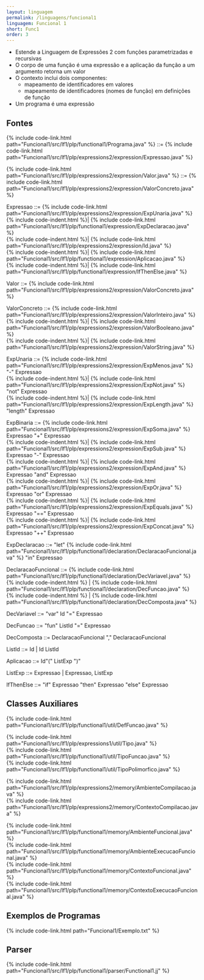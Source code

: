 ```yaml
---
layout: linguagem
permalink: /linguagens/funcional1
linguagem: Funcional 1
short: Func1
order: 3
---
```


- Estende a Linguagem de Expressões 2 com funções parametrizadas e recursivas
- O corpo de uma função é uma expressão e a aplicação da função a um argumento retorna um valor
- O contexto inclui dois componentes:
    - mapeamento de identificadores em valores
    - mapeamento de identificadores (nomes de função) em definições de função
- Um programa é uma expressão

## Fontes

{% include code-link.html path="Funcional1/src/lf1/plp/functional1/Programa.java" %} ::= {% include code-link.html path="Funcional1/src/lf1/plp/expressions2/expression/Expressao.java" %}

{% include code-link.html path="Funcional1/src/lf1/plp/expressions2/expression/Valor.java" %} ::= {% include code-link.html path="Funcional1/src/lf1/plp/expressions2/expression/ValorConcreto.java" %}

Expressao ::= {% include code-link.html path="Funcional1/src/lf1/plp/expressions2/expression/ExpUnaria.java" %}\
{% include code-indent.html %}| {% include code-link.html path="Funcional1/src/lf1/plp/functional1/expression/ExpDeclaracao.java" %}\
{% include code-indent.html %}| {% include code-link.html path="Funcional1/src/lf1/plp/expressions2/expression/Id.java" %}\
{% include code-indent.html %}| {% include code-link.html path="Funcional1/src/lf1/plp/functional1/expression/Aplicacao.java" %}\
{% include code-indent.html %}| {% include code-link.html path="Funcional1/src/lf1/plp/functional1/expression/IfThenElse.java" %}

Valor ::= {% include code-link.html path="Funcional1/src/lf1/plp/expressions2/expression/ValorConcreto.java" %}

ValorConcreto ::= {% include code-link.html path="Funcional1/src/lf1/plp/expressions2/expression/ValorInteiro.java" %}\
{% include code-indent.html %}| {% include code-link.html path="Funcional1/src/lf1/plp/expressions2/expression/ValorBooleano.java" %}\
{% include code-indent.html %}| {% include code-link.html path="Funcional1/src/lf1/plp/expressions2/expression/ValorString.java" %}

ExpUnaria ::= {% include code-link.html path="Funcional1/src/lf1/plp/expressions2/expression/ExpMenos.java" %} "-" Expressao  
{% include code-indent.html %}| {% include code-link.html path="Funcional1/src/lf1/plp/expressions2/expression/ExpNot.java" %} "not" Expressao  
{% include code-indent.html %}| {% include code-link.html path="Funcional1/src/lf1/plp/expressions2/expression/ExpLength.java" %} "length" Expressao

ExpBinaria ::= {% include code-link.html path="Funcional1/src/lf1/plp/expressions2/expression/ExpSoma.java" %} Expressao "+" Expressao  
{% include code-indent.html %}| {% include code-link.html path="Funcional1/src/lf1/plp/expressions2/expression/ExpSub.java" %} Expressao "-" Expressao  
{% include code-indent.html %}| {% include code-link.html path="Funcional1/src/lf1/plp/expressions2/expression/ExpAnd.java" %} Expressao "and" Expressao  
{% include code-indent.html %}| {% include code-link.html path="Funcional1/src/lf1/plp/expressions2/expression/ExpOr.java" %} Expressao "or" Expressao  
{% include code-indent.html %}| {% include code-link.html path="Funcional1/src/lf1/plp/expressions2/expression/ExpEquals.java" %} Expressao "==" Expressao  
{% include code-indent.html %}| {% include code-link.html path="Funcional1/src/lf1/plp/expressions2/expression/ExpConcat.java" %} Expressao "++" Expressao

ExpDeclaracao ::= "let" {% include code-link.html path="Funcional1/src/lf1/plp/functional1/declaration/DeclaracaoFuncional.java" %} "in" Expressao

DeclaracaoFuncional ::= {% include code-link.html path="Funcional1/src/lf1/plp/functional1/declaration/DecVariavel.java" %}  
{% include code-indent.html %} | {% include code-link.html path="Funcional1/src/lf1/plp/functional1/declaration/DecFuncao.java" %}  
{% include code-indent.html %} | {% include code-link.html path="Funcional1/src/lf1/plp/functional1/declaration/DecComposta.java" %}

DecVariavel ::= "var" Id "=" Expressao

DecFuncao ::= "fun" ListId "=" Expressao

DecComposta ::= DeclaracaoFuncional "," DeclaracaoFuncional

ListId ::= Id  \|  Id ListId

Aplicacao ::=  Id"(" ListExp ")"

ListExp ::= Expressao \| Expressao, ListExp

IfThenElse ::= "if" Expressao "then" Expressao "else" Expressao


## Classes Auxiliares

{% include code-link.html path="Funcional1/src/lf1/plp/functional1/util/DefFuncao.java" %}

{% include code-link.html path="Funcional1/src/lf1/plp/expressions1/util/Tipo.java" %}\
{% include code-link.html path="Funcional1/src/lf1/plp/functional1/util/TipoFuncao.java" %}\
{% include code-link.html path="Funcional1/src/lf1/plp/functional1/util/TipoPolimorfico.java" %}

{% include code-link.html path="Funcional1/src/lf1/plp/expressions2/memory/AmbienteCompilacao.java" %}\
{% include code-link.html path="Funcional1/src/lf1/plp/expressions2/memory/ContextoCompilacao.java" %}

{% include code-link.html path="Funcional1/src/lf1/plp/functional1/memory/AmbienteFuncional.java" %}\
{% include code-link.html path="Funcional1/src/lf1/plp/functional1/memory/AmbienteExecucaoFuncional.java" %}\
{% include code-link.html path="Funcional1/src/lf1/plp/functional1/memory/ContextoFuncional.java" %}\
{% include code-link.html path="Funcional1/src/lf1/plp/functional1/memory/ContextoExecucaoFuncional.java" %}

## Exemplos de Programas

{% include code-link.html path="Funcional1/Exemplo.txt" %}

## Parser

{% include code-link.html path="Funcional1/src/lf1/plp/functional1/parser/Functional1.jj" %}